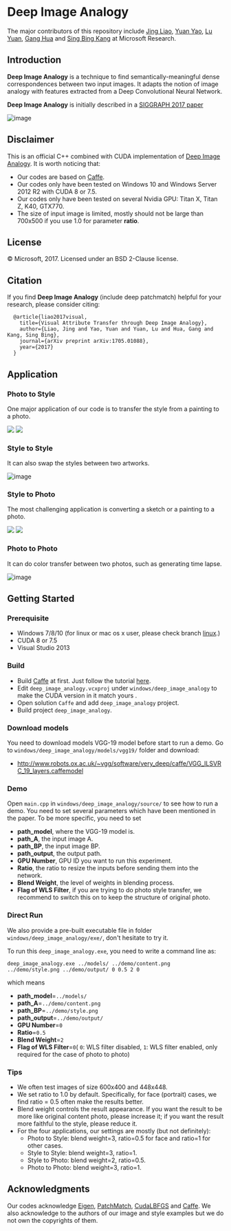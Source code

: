 

# Deep Image Analogy

The major contributors of this repository include [Jing Liao](https://liaojing.github.io/html/index.html), [Yuan Yao](http://yuanyao.info/), [Lu Yuan](http://www.lyuan.org/), [Gang Hua](http://www.ganghua.org/) and [Sing Bing Kang](http://www.singbingkang.com/publications/) at Microsoft Research.

## Introduction

**Deep Image Analogy** is a technique to find semantically-meaningful dense correspondences between two input images. It adapts the notion of image analogy with features extracted from a Deep Convolutional Neural Network.

**Deep Image Analogy** is initially described in a [SIGGRAPH 2017 paper](https://arxiv.org/abs/1705.01088)


![image](https://github.com/msracver/Deep-Image-Analogy/blob/master/windows/deep_image_analogy/example/readme/teaser.png)


## Disclaimer

This is an official C++ combined with CUDA implementation of [Deep Image Analogy](https://arxiv.org/abs/1705.01088). It is worth noticing that:
- Our codes are based on [Caffe](https://github.com/Microsoft/caffe).
- Our codes only have been tested on Windows 10 and Windows Server 2012 R2 with CUDA 8 or 7.5.
- Our codes only have been tested on several Nvidia GPU: Titan X, Titan Z, K40, GTX770.
- The size of input image is limited, mostly should not be large than 700x500 if you use 1.0 for parameter **ratio**.


## License

© Microsoft, 2017. Licensed under an  BSD 2-Clause license.

## Citation
If you find **Deep Image Analogy** (include deep patchmatch) helpful for your research, please consider citing:
```
  @article{liao2017visual,
    title={Visual Attribute Transfer through Deep Image Analogy},
    author={Liao, Jing and Yao, Yuan and Yuan, Lu and Hua, Gang and Kang, Sing Bing},
    journal={arXiv preprint arXiv:1705.01088},
    year={2017}
  }
```

## Application

### Photo to Style

One major application of our code is to transfer the style from a painting to a photo.
<div>
<img src="https://github.com/msracver/Deep-Image-Analogy/blob/master/windows/deep_image_analogy/example/readme/p2s1.png"/>
<img src="https://github.com/msracver/Deep-Image-Analogy/blob/master/windows/deep_image_analogy/example/readme/p2s2.png"/>
</div>

### Style to Style

It can also swap the styles between two artworks.

![image](https://github.com/msracver/Deep-Image-Analogy/blob/master/windows/deep_image_analogy/example/readme/s2s.png)

### Style to Photo

The most challenging application is converting a sketch or a painting to a photo.

<img src = "https://github.com/msracver/Deep-Image-Analogy/blob/master/windows/deep_image_analogy/example/readme/s2p3.png">

<img src = "https://github.com/msracver/Deep-Image-Analogy/blob/master/windows/deep_image_analogy/example/readme/s2p4.png">

### Photo to Photo

It can do color transfer between two photos, such as generating time lapse.

![image](https://github.com/msracver/Deep-Image-Analogy/blob/master/windows/deep_image_analogy/example/readme/p2p.png)

## Getting Started

### Prerequisite

- Windows 7/8/10 (for linux or mac os x user, please check branch [linux](https://github.com/msracver/Deep-Image-Analogy/tree/linux).)
- CUDA 8 or 7.5
- Visual Studio 2013

### Build

- Build [Caffe](http://caffe.berkeleyvision.org/) at first. Just follow the tutorial [here](https://github.com/Microsoft/caffe).
- Edit ```deep_image_analogy.vcxproj``` under ```windows/deep_image_analogy``` to make the CUDA version in it match yours .
- Open solution ```Caffe``` and add ```deep_image_analogy``` project.
- Build project ```deep_image_analogy```.

### Download models

You need to download models VGG-19 model before start to run a demo. Go to ```windows/deep_image_analogy/models/vgg19/``` folder and download:
- http://www.robots.ox.ac.uk/~vgg/software/very_deep/caffe/VGG_ILSVRC_19_layers.caffemodel

### Demo

Open ```main.cpp``` in ```windows/deep_image_analogy/source/``` to see how to run a demo. You need to set several parameters which have been mentioned in the paper. To be more specific, you need to set

- **path_model**, where the VGG-19 model is.
- **path_A**, the input image A.
- **path_BP**, the input image BP.
- **path_output**, the output path.
- **GPU Number**, GPU ID you want to run this experiment.
- **Ratio**, the ratio to resize the inputs before sending them into the network.
- **Blend Weight**, the level of weights in blending process.
- **Flag of WLS Filter**, if you are trying to do photo style transfer, we recommend to switch this on to keep the structure of original photo.

### Direct Run

We also provide a pre-built executable file in folder ```windows/deep_image_analogy/exe/```, don't hesitate to try it.

To run this ```deep_image_analogy.exe```, you need to write a command line as:

```
deep_image_analogy.exe ../models/ ../demo/content.png ../demo/style.png ../demo/output/ 0 0.5 2 0
```

which means
- **path_model**=```../models/```
- **path_A**=```../demo/content.png```
- **path_BP**=```../demo/style.png```
- **path_output**=```../demo/output/```
- **GPU Number**=```0```
- **Ratio**=```0.5```
- **Blend Weight**=```2```
- **Flag of WLS Filter**=```0```( ```0```: WLS filter disabled, ```1```: WLS filter enabled, only required for the case of photo to photo)

### Tips

- We often test images of size 600x400 and 448x448.
- We set ratio to 1.0 by default. Specifically, for face (portrait) cases, we find ratio = 0.5 often make the results better.
- Blend weight controls the result appearance. If you want the result to be more like original content photo, please increase it; if you want the result more faithful to the style, please reduce it.
- For the four applications, our settings are mostly (but not definitely):
  - Photo to Style: blend weight=3, ratio=0.5 for face and ratio=1 for other cases.
  - Style to Style: blend weight=3, ratio=1.
  - Style to Photo: blend weight=2, ratio=0.5.
  - Photo to Photo: blend weight=3, ratio=1.

## Acknowledgments

Our codes acknowledge [Eigen](http://eigen.tuxfamily.org/index.php?title=Main_Page), [PatchMatch](http://gfx.cs.princeton.edu/gfx/pubs/Barnes_2009_PAR/index.php), [CudaLBFGS](https://github.com/jwetzl/CudaLBFGS) and [Caffe](https://github.com/BVLC/caffe). We also acknowledge to the authors of our image and style examples but we do not own the copyrights of them.
